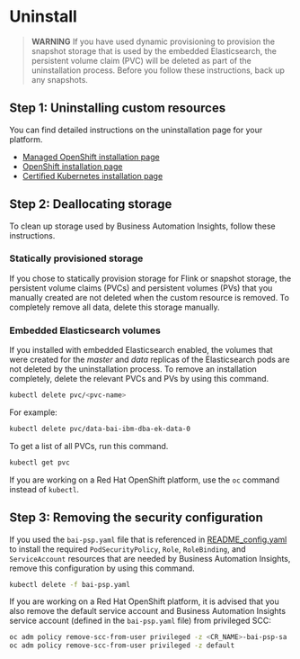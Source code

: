 # Uninstall

> **WARNING** If you have used dynamic provisioning to provision the snapshot storage that is used by the embedded Elasticsearch, the persistent volume claim (PVC) will be deleted as part of the uninstallation process. Before you follow these instructions, back up any snapshots.

## Step 1: Uninstalling custom resources

You can find detailed instructions on the uninstallation page for your platform.
   - [Managed OpenShift installation page](../platform/roks/uninstall.md)
   - [OpenShift installation page](../platform/ocp/uninstall.md)
   - [Certified Kubernetes installation page](../platform/k8s/uninstall.md)

## Step 2: Deallocating storage

To clean up storage used by Business Automation Insights, follow these instructions.

### Statically provisioned storage

If you chose to statically provision storage for Flink or snapshot storage, the persistent volume claims (PVCs) and persistent volumes (PVs) that you manually created are not deleted when the custom resource is removed. To completely remove all data, delete this storage manually.

### Embedded Elasticsearch volumes

If you installed with embedded Elasticsearch enabled, the volumes that were created for the *master* and *data* replicas of the Elasticsearch pods are not deleted by the uninstallation process. To remove an installation completely, delete the relevant PVCs and PVs by using this command.

```bash
kubectl delete pvc/<pvc-name>
```

For example:

```bash
kubectl delete pvc/data-bai-ibm-dba-ek-data-0
```

To get a list of all PVCs, run this command.

```bash
kubectl get pvc
```

If you are working on a Red Hat OpenShift platform, use the `oc` command instead of `kubectl`.

## Step 3: Removing the security configuration

If you used the `bai-psp.yaml` file that is referenced in [README_config.yaml](README_config.yaml) to install the required `PodSecurityPolicy`, `Role`, `RoleBinding`, and `ServiceAccount` resources that are needed by Business Automation Insights, remove this configuration by using this command.

```bash
kubectl delete -f bai-psp.yaml
```

If you are working on a Red Hat OpenShift platform, it is advised that you also remove the default service account and Business Automation Insights service account (defined in the `bai-psp.yaml` file) from privileged SCC:

```bash
oc adm policy remove-scc-from-user privileged -z <CR_NAME>-bai-psp-sa
oc adm policy remove-scc-from-user privileged -z default
```
